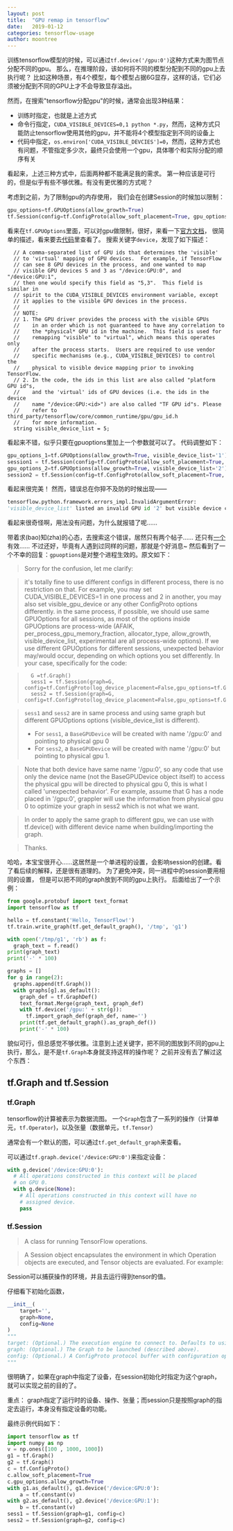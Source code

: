 ```yaml
---
layout: post
title:  "GPU remap in tensorflow"
date:   2019-01-12
categories: tensorflow-usage
author: moontree
---
```


训练tensorflow模型的时候，可以通过`tf.device('/gpu:0')`这种方式来为图节点分配不同的gpu。
那么，在推理阶段，该如何将不同的模型分配到不同的gpu上去执行呢？
比如这种场景，有4个模型，每个模型占据6G显存，这样的话，它们必须被分配到不同的GPU上才不会导致显存溢出。

然而，在搜索"tensorflow分配gpu"的时候，通常会出现3种结果：
- 训练时指定，也就是上述方式
- 命令行指定，`CUDA_VISIBLE_DEVICES=0,1 python *.py`，然而，这种方式只能防止tensorflow使用其他的gpu，并不能将4个模型指定到不同的设备上
- 代码中指定，`os.environ['CUDA_VISIBLE_DEVCIES']=0`，然而，这种方式也有问题，不管指定多少次，最终只会使用一个gpu，具体哪个和实际分配的顺序有关

看起来，上述三种方式中，后面两种都不能满足我的需求。
第一种应该是可行的，但是似乎有些不够优雅。有没有更优雅的方式呢？

考虑到之前，为了限制gpu的内存使用，
我们会在创建Session的时候加以限制：
```python
gpu_options=tf.GPUOptions(allow_growth=True)
tf.Session(config=tf.ConfigProto(allow_soft_placement=True, gpu_options=gpu_options))
```
看来在`tf.GPUOptions`里面，可以对gpu做限制，很好，来看一下[官方文档](https://www.tensorflow.org/api_docs/python/tf/GPUOptions)，
很简单的描述，看来要去[代码](https://github.com/tensorflow/tensorflow/blob/r1.12/tensorflow/core/protobuf/config.proto)里查看了。
搜索关键字`device`，发现了如下描述：
```
  // A comma-separated list of GPU ids that determines the 'visible'
  // to 'virtual' mapping of GPU devices.  For example, if TensorFlow
  // can see 8 GPU devices in the process, and one wanted to map
  // visible GPU devices 5 and 3 as "/device:GPU:0", and "/device:GPU:1",
  // then one would specify this field as "5,3".  This field is similar in
  // spirit to the CUDA_VISIBLE_DEVICES environment variable, except
  // it applies to the visible GPU devices in the process.
  //
  // NOTE:
  // 1. The GPU driver provides the process with the visible GPUs
  //    in an order which is not guaranteed to have any correlation to
  //    the *physical* GPU id in the machine.  This field is used for
  //    remapping "visible" to "virtual", which means this operates only
  //    after the process starts.  Users are required to use vendor
  //    specific mechanisms (e.g., CUDA_VISIBLE_DEVICES) to control the
  //    physical to visible device mapping prior to invoking TensorFlow.
  // 2. In the code, the ids in this list are also called "platform GPU id"s,
  //    and the 'virtual' ids of GPU devices (i.e. the ids in the device
  //    name "/device:GPU:<id>") are also called "TF GPU id"s. Please
  //    refer to third_party/tensorflow/core/common_runtime/gpu/gpu_id.h
  //    for more information.
  string visible_device_list = 5;
```
看起来不错，似乎只要在gpuoptions里加上一个参数就可以了。
代码调整如下：

```python
gpu_options_1=tf.GPUOptions(allow_growth=True, visible_device_list='1')
session1 = tf.Session(config=tf.ConfigProto(allow_soft_placement=True, gpu_options=gpu_options_1))
gpu_options_2=tf.GPUOptions(allow_growth=True, visible_device_list='2')
session2 = tf.Session(config=tf.ConfigProto(allow_soft_placement=True, gpu_options=gpu_options_2))
```

看起来很完美！
然而，错误总在你猝不及防的时候出现——
```python
tensorflow.python.framework.errors_impl.InvalidArgumentError:
'visible_device_list' listed an invalid GPU id '2' but visible device count is 1
```
看起来很奇怪啊，用法没有问题，为什么就报错了呢……

带着求(bao)知(zha)的心态，去搜索这个错误，居然只有两个帖子……
还只有[一个](https://github.com/tensorflow/tensorflow/issues/18861)有效……
不过还好，毕竟有人遇到过同样的问题，那就是个好消息~
然后看到了一个不幸的回复：`gpuoptions`是对整个进程生效的。原文如下：
> Sorry for the confusion, let me clarify:

> it's totally fine to use different configs in different process,
  there is no restriction on that.
  For example, you may set CUDA_VISIBLE_DEVICES=1 in one process and 2 in another,
  you may also set visible_gpu_device or any other ConfigProto options differently.
  in the same process, if possible,
  we should use same GPUOptions for all sessions,
  as most of the options inside GPUOptions are process-wide (AFAIK,
  per_process_gpu_memory_fraction, allocator_type, allow_growth, visible_device_list, experimental are all process-wide options).
  If we use different GPUOptions for different sessions, unexpected behavior may/would occur, depending on which options you set differently.
  In your case, specifically for the code:

>       G =tf.Graph()
>       sess1 = tf.Session(graph=G, config=tf.ConfigProto(log_device_placement=False,gpu_options=tf.GPUOptions(allow_growth=True,visible_device_list='0')))
>       sess2 = tf.Session(graph=G, config=tf.ConfigProto(log_device_placement=False,gpu_options=tf.GPUOptions(allow_growth=True,visible_device_list='1')))

> `sess1` and `sess2` are in same process and using same graph but different GPUOptions options (visible_device_list is different).
> - For `sess1`, a `BaseGPUDevice` will be created with name '/gpu:0' and pointing to physical gpu 0
> - For `sess2`, a `BaseGPUDevice` will be created with name '/gpu:0' but pointing to physical gpu 1.

> Note that both device have same name '/gpu:0',
  so any code that use only the device name (not the BaseGPUDevice object itself)
  to access the physical gpu will be directed to physical gpu 0,
  this is what I called 'unexpected behavior'.
  For example, assume that G has a node placed in '/gpu:0',
  grappler will use the information from physical gpu 0 to optimize your graph in sess2 which is not what we want.

> In order to apply the same graph to different gpu,
 we can use with tf.device() with different device name
 when building/importing the graph.

> Thanks.

哈哈，本宝宝很开心……这居然是一个单进程的设置，会影响session的创建。看了看后续的解释，还是很有道理的。
为了避免冲突，同一进程中的session要用相同的设置，
但是可以把不同的graph放到不同的gpu上执行。
后面给出了一个示例：
```python
from google.protobuf import text_format
import tensorflow as tf

hello = tf.constant('Hello, TensorFlow!')
tf.train.write_graph(tf.get_default_graph(), '/tmp', 'g1')

with open('/tmp/g1', 'rb') as f:
  graph_text = f.read()
print(graph_text)
print('-' * 100)

graphs = []
for g in range(2):
  graphs.append(tf.Graph())
  with graphs[g].as_default():
    graph_def = tf.GraphDef()
    text_format.Merge(graph_text, graph_def)
    with tf.device('/gpu:' + str(g)):
      tf.import_graph_def(graph_def, name='')
    print(tf.get_default_graph().as_graph_def())
    print('-' * 100)

```
貌似可行，但总感觉不够优雅。注意到上述关键字，把不同的图放到不同的gpu上执行，那么，是不是`tf.Graph`本身就支持这样的操作呢？
之前并没有去了解过这个东西：

## tf.Graph and tf.Session

### tf.Graph
tensorflow的计算被表示为数据流图。
一个`Graph`包含了一系列的操作（计算单元，`tf.Operator`)，以及张量（数据单元，`tf.Tensor`）

通常会有一个默认的图，可以通过`tf.get_default_graph`来查看。

可以通过`tf.graph.device('/device:GPU:0')`来指定设备：
```python
with g.device('/device:GPU:0'):
  # All operations constructed in this context will be placed
  # on GPU 0.
  with g.device(None):
    # All operations constructed in this context will have no
    # assigned device.
    pass
```

### tf.Session
> A class for running TensorFlow operations.

> A Session object encapsulates the environment in which Operation objects are executed, and Tensor objects are evaluated. For example:

Session可以捕获操作的环境，并且去运行得到tensor的值。

仔细看下初始化函数，
```python
__init__(
    target='',
    graph=None,
    config=None
)
"""
target: (Optional.) The execution engine to connect to. Defaults to using an in-process engine. See Distributed TensorFlow for more examples.
graph: (Optional.) The Graph to be launched (described above).
config: (Optional.) A ConfigProto protocol buffer with configuration options for the session.
"""
```
很明确了，如果在graph中指定了设备，在session初始化时指定为这个graph，就可以实现之前的目的了。

重点：
graph指定了运行时的设备、操作、张量；而session只是按照graph的指定去运行，本身没有指定设备的功能。


最终示例代码如下：

```python
import tensorflow as tf
import numpy as np
v = np.ones([100 , 1000, 1000])
g1 = tf.Graph()
g2 = tf.Graph()
c = tf.ConfigProto()
c.allow_soft_placement=True
c.gpu_options.allow_growth=True
with g1.as_default(), g1.device('/device:GPU:0'):
    a = tf.constant(v)
with g2.as_default(), g2.device('/device:GPU:1'):
    b = tf.constant(v)
sess1 = tf.Session(graph=g1, config=c)
sess2 = tf.Session(graph=g2, config=c)
```



